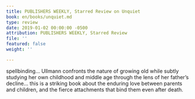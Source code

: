 ```yaml
---
title: PUBLISHERS WEEKLY, Starred Review on Unquiet
book: en/books/unquiet.md
type: review
date: 2019-01-02 00:00:00 -0500
attribution: PUBLISHERS WEEKLY, Starred Review
file: ''
featured: false
weight: ''

---
```

spellbinding… Ullmann confronts the nature of growing old while subtly studying her own childhood and middle age through the lens of her father’s decline… this is a striking book about the enduring love between parents and children, and the fierce attachments that bind them even after death.